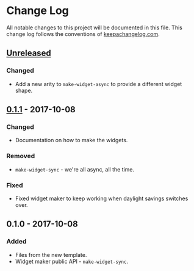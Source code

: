 # Change Log
All notable changes to this project will be documented in this file. This change log follows the conventions of [keepachangelog.com](http://keepachangelog.com/).

## [Unreleased]
### Changed
- Add a new arity to `make-widget-async` to provide a different widget shape.

## [0.1.1] - 2017-10-08
### Changed
- Documentation on how to make the widgets.

### Removed
- `make-widget-sync` - we're all async, all the time.

### Fixed
- Fixed widget maker to keep working when daylight savings switches over.

## 0.1.0 - 2017-10-08
### Added
- Files from the new template.
- Widget maker public API - `make-widget-sync`.

[Unreleased]: https://github.com/your-name/learnclojure/compare/0.1.1...HEAD
[0.1.1]: https://github.com/your-name/learnclojure/compare/0.1.0...0.1.1
